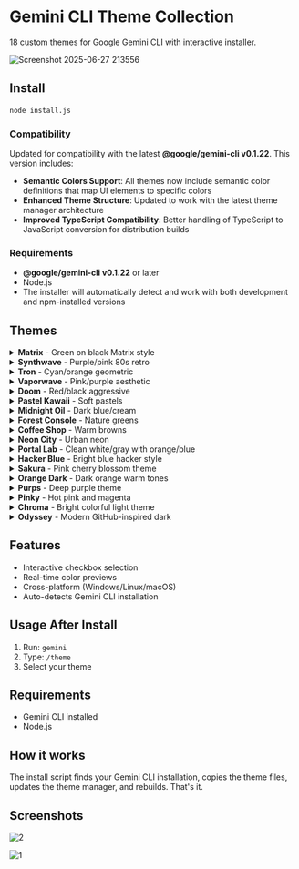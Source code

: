 # Gemini CLI Theme Collection

18 custom themes for Google Gemini CLI with interactive installer.

![Screenshot 2025-06-27 213556](https://github.com/user-attachments/assets/25708b52-7df7-4993-b3ed-edfa88291a9e)

## Install

```bash
node install.js
```

### Compatibility

Updated for compatibility with the latest **@google/gemini-cli v0.1.22**. This version includes:

- **Semantic Colors Support**: All themes now include semantic color definitions that map UI elements to specific colors
- **Enhanced Theme Structure**: Updated to work with the latest theme manager architecture
- **Improved TypeScript Compatibility**: Better handling of TypeScript to JavaScript conversion for distribution builds

### Requirements

- **@google/gemini-cli v0.1.22** or later
- Node.js
- The installer will automatically detect and work with both development and npm-installed versions

## Themes

<details>
<summary><strong>Matrix</strong> - Green on black Matrix style</summary>

![Matrix Logo](https://raw.githubusercontent.com/Pixel-wiz/gemini-themes/assets/matrix-logo.png)

![Matrix Code](https://raw.githubusercontent.com/Pixel-wiz/gemini-themes/assets/matrix.png)

</details>

<details>
<summary><strong>Synthwave</strong> - Purple/pink 80s retro</summary>

![Synthwave Logo](https://raw.githubusercontent.com/Pixel-wiz/gemini-themes/assets/synthwave-logo.png)

![Synthwave Code](https://raw.githubusercontent.com/Pixel-wiz/gemini-themes/assets/synthwave.png)

</details>

<details>
<summary><strong>Tron</strong> - Cyan/orange geometric</summary>

![Tron Logo](https://raw.githubusercontent.com/Pixel-wiz/gemini-themes/assets/tron-logo.png)

![Tron Code](https://raw.githubusercontent.com/Pixel-wiz/gemini-themes/assets/tron.png)

</details>

<details>
<summary><strong>Vaporwave</strong> - Pink/purple aesthetic</summary>

![Vaporwave Logo](https://raw.githubusercontent.com/Pixel-wiz/gemini-themes/assets/vaporwave-logo.png)

![Vaporwave Code](https://raw.githubusercontent.com/Pixel-wiz/gemini-themes/assets/vaporwave.png)

</details>

<details>
<summary><strong>Doom</strong> - Red/black aggressive</summary>

![Doom Logo](https://raw.githubusercontent.com/Pixel-wiz/gemini-themes/assets/doom-logo.png)

![Doom Code](https://raw.githubusercontent.com/Pixel-wiz/gemini-themes/assets/doom.png)

</details>

<details>
<summary><strong>Pastel Kawaii</strong> - Soft pastels</summary>

![Pastel Kawaii Logo](https://raw.githubusercontent.com/Pixel-wiz/gemini-themes/assets/pastel-kawaii-logo.png)

![Pastel Kawaii Code](https://raw.githubusercontent.com/Pixel-wiz/gemini-themes/assets/pastel-kawaii.png)

</details>

<details>
<summary><strong>Midnight Oil</strong> - Dark blue/cream</summary>

![Midnight Oil Logo](https://raw.githubusercontent.com/Pixel-wiz/gemini-themes/assets/midnight-oil-logo.png)

![Midnight Oil Code](https://raw.githubusercontent.com/Pixel-wiz/gemini-themes/assets/midnight-oil.png)

</details>

<details>
<summary><strong>Forest Console</strong> - Nature greens</summary>

![Forest Console Logo](https://raw.githubusercontent.com/Pixel-wiz/gemini-themes/assets/forest-console-logo.png)

![Forest Console Code](https://raw.githubusercontent.com/Pixel-wiz/gemini-themes/assets/forest-console.png)

</details>

<details>
<summary><strong>Coffee Shop</strong> - Warm browns</summary>

![Coffee Shop Logo](https://raw.githubusercontent.com/Pixel-wiz/gemini-themes/assets/coffee-shop-logo.png)

![Coffee Shop Code](https://raw.githubusercontent.com/Pixel-wiz/gemini-themes/assets/coffee-shop.png)

</details>

<details>
<summary><strong>Neon City</strong> - Urban neon</summary>

![Neon City Logo](https://raw.githubusercontent.com/Pixel-wiz/gemini-themes/assets/neon-city-logo.png)

![Neon City Code](https://raw.githubusercontent.com/Pixel-wiz/gemini-themes/assets/neon-city.png)

</details>

<details>
<summary><strong>Portal Lab</strong> - Clean white/gray with orange/blue</summary>

![Portal Lab Logo](https://raw.githubusercontent.com/Pixel-wiz/gemini-themes/assets/portal-lab-logo.png)

![Portal Lab Code](https://raw.githubusercontent.com/Pixel-wiz/gemini-themes/assets/portal-lab.png)

</details>

<details>
<summary><strong>Hacker Blue</strong> - Bright blue hacker style</summary>

![Hacker Blue Logo](https://raw.githubusercontent.com/Pixel-wiz/gemini-themes/assets/hacker-blue-logo.png)

![Hacker Blue Code](https://raw.githubusercontent.com/Pixel-wiz/gemini-themes/assets/hacker-blue.png)

</details>

<details>
<summary><strong>Sakura</strong> - Pink cherry blossom theme</summary>

![Sakura Logo](https://raw.githubusercontent.com/Pixel-wiz/gemini-themes/assets/sakura-logo.png)

![Sakura Code](https://raw.githubusercontent.com/Pixel-wiz/gemini-themes/assets/sakura.png)

</details>

<details>
<summary><strong>Orange Dark</strong> - Dark orange warm tones</summary>

![Orange Dark Logo](https://raw.githubusercontent.com/Pixel-wiz/gemini-themes/assets/orange-dark-logo.png)

![Orange Dark Code](https://raw.githubusercontent.com/Pixel-wiz/gemini-themes/assets/orange-dark.png)

</details>

<details>
<summary><strong>Purps</strong> - Deep purple theme</summary>

![Purps Logo](https://raw.githubusercontent.com/Pixel-wiz/gemini-themes/assets/purps-logo.png)

![Purps Code](https://raw.githubusercontent.com/Pixel-wiz/gemini-themes/assets/purps.png)

</details>

<details>
<summary><strong>Pinky</strong> - Hot pink and magenta</summary>

![Pinky Logo](https://raw.githubusercontent.com/Pixel-wiz/gemini-themes/assets/pinky-logo.png)

![Pinky Code](https://raw.githubusercontent.com/Pixel-wiz/gemini-themes/assets/pinky.png)

</details>

<details>
<summary><strong>Chroma</strong> - Bright colorful light theme</summary>

![Chroma Logo](https://raw.githubusercontent.com/Pixel-wiz/gemini-themes/assets/chroma-logo.png)

![Chroma Code](https://raw.githubusercontent.com/Pixel-wiz/gemini-themes/assets/chroma.png)

</details>

<details>
<summary><strong>Odyssey</strong> - Modern GitHub-inspired dark</summary>

![Odyssey Logo](https://raw.githubusercontent.com/Pixel-wiz/gemini-themes/assets/odyssey-logo.png)

![Odyssey Code](https://raw.githubusercontent.com/Pixel-wiz/gemini-themes/assets/odyssey.png)

</details>

## Features

- Interactive checkbox selection
- Real-time color previews
- Cross-platform (Windows/Linux/macOS)
- Auto-detects Gemini CLI installation

## Usage After Install

1. Run: `gemini`
2. Type: `/theme`
3. Select your theme

## Requirements

- Gemini CLI installed
- Node.js

## How it works

The install script finds your Gemini CLI installation, copies the theme files, updates the theme manager, and rebuilds. That's it.

## Screenshots

![2](https://github.com/user-attachments/assets/61c189d5-dbca-41cf-957a-e0ea84c8466d)

![1](https://github.com/user-attachments/assets/f66ccb08-ca78-4e20-b1b1-7bdb77eea8f6)
